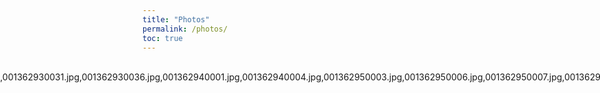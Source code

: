 ```yaml
---
title: "Photos"
permalink: /photos/
toc: true
---
```


<style>
  .photo-gallery {
    display: grid;
    grid-template-columns: repeat(4, 1fr); /* Exactly 4 columns */
    gap: 5px;
    justify-content: center;
  }
  .photo-gallery img {
    width: 100%; /* Ensures images fully fit their grid space */
    height: auto;
    object-fit: cover;
    border-radius: 5px;
    transition: transform 0.2s;
  }
  .photo-gallery img:hover {
    transform: scale(1.05);
  }

  /* Responsive: Adjust columns for smaller screens */
  @media (max-width: 1024px) {
    .photo-gallery {
      grid-template-columns: repeat(3, 1fr); /* 3 columns on medium screens */
    }
  }

  @media (max-width: 768px) {
    .photo-gallery {
      grid-template-columns: repeat(2, 1fr); /* 2 columns on smaller screens */
    }
  }

  @media (max-width: 480px) {
    .photo-gallery {
      grid-template-columns: repeat(1, 1fr); /* 1 column on mobile */
    }
  }
</style>

<div class="photo-gallery">
  {% assign photos = "001362930008.jpg,001362930011.jpg,001362930013.jpg,001362930016.jpg,001362930028.jpg,001362930029.jpg,001362930031.jpg,001362930036.jpg,001362940001.jpg,001362940004.jpg,001362950003.jpg,001362950006.jpg,001362950007.jpg,001362950008.jpg,001362950017.jpg,001362950020.jpg,001362950022.jpg,001384340014.jpg,001384340016.jpg" | split: "," %}

  {% for photo in photos %}
    <a href="{{ '/images/filmphotos/' | append: photo | relative_url }}" target="_blank">
      <img src="{{ '/images/filmphotos/' | append: photo | relative_url }}" alt="Film Photo">
    </a>
  {% endfor %}
</div>
